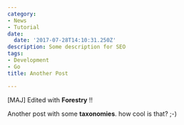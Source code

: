 ```yaml
---
category:
- News
- Tutorial
date:
  date: '2017-07-28T14:10:31.250Z'
description: Some description for SEO
tags:
- Development
- Go
title: Another Post

---
```



[MAJ] Edited with **Forestry** !!

Another post with some **taxonomies**. how cool is that? ;-)